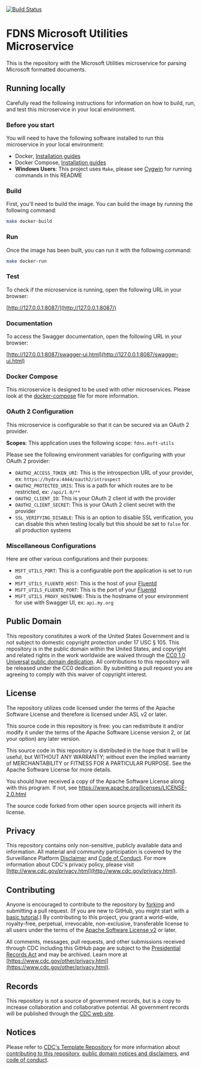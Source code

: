 [![Build Status](https://travis-ci.org/CDCgov/fdns-ms-msft-utils.svg?branch=master)](https://travis-ci.org/CDCgov/fdns-ms-msft-utils)

# FDNS Microsoft Utilities Microservice

This is the repository with the Microsoft Utilities microservice for parsing Microsoft formatted documents.

## Running locally

Carefully read the following instructions for information on how to build, run, and test this microservice in your local environment.

### Before you start

You will need to have the following software installed to run this microservice in your local environment:

- Docker, [Installation guides](https://docs.docker.com/install/)
- Docker Compose, [Installation guides](https://docs.docker.com/compose/install/)
- **Windows Users**: This project uses `Make`, please see [Cygwin](http://www.cygwin.com/) for running commands in this README

### Build

First, you'll need to build the image. You can build the image by running the following command:

```sh
make docker-build
```

### Run

Once the image has been built, you can run it with the following command:

```sh
make docker-run
```

### Test

To check if the microservice is running, open the following URL in your browser:

[http://127.0.0.1:8087/](http://127.0.0.1:8087/)

### Documentation

To access the Swagger documentation, open the following URL in your browser:

[http://127.0.0.1:8087/swagger-ui.html](http://127.0.0.1:8087/swagger-ui.html)

### Docker Compose

This microservice is designed to be used with other microservices. Please look at the [docker-compose](./docker-compose.yml) file for more information.

### OAuth 2 Configuration

This microservice is configurable so that it can be secured via an OAuth 2 provider.

__Scopes__: This application uses the following scope: `fdns.msft-utils`

Please see the following environment variables for configuring with your OAuth 2 provider:

- `OAUTH2_ACCESS_TOKEN_URI`: This is the introspection URL of your provider, ex: `https://hydra:4444/oauth2/introspect`
- `OAUTH2_PROTECTED_URIS`: This is a path for which routes are to be restricted, ex: `/api/1.0/**`
- `OAUTH2_CLIENT_ID`: This is your OAuth 2 client id with the provider
- `OAUTH2_CLIENT_SECRET`: This is your OAuth 2 client secret with the provider
- `SSL_VERIFYING_DISABLE`: This is an option to disable SSL verification, you can disable this when testing locally but this should be set to `false` for all production systems

### Miscellaneous Configurations

Here are other various configurations and their purposes:

- `MSFT_UTILS_PORT`: This is a configurable port the application is set to run on
- `MSFT_UTILS_FLUENTD_HOST`: This is the host of your [Fluentd](https://www.fluentd.org/)
- `MSFT_UTILS_FLUENTD_PORT`: This is the port of your [Fluentd](https://www.fluentd.org/)
- `MSFT_UTILS_PROXY_HOSTNAME`: This is the hostname of your environment for use with Swagger UI, ex: `api.my.org`
  
## Public Domain

This repository constitutes a work of the United States Government and is not
subject to domestic copyright protection under 17 USC § 105. This repository is in
the public domain within the United States, and copyright and related rights in
the work worldwide are waived through the [CC0 1.0 Universal public domain dedication](https://creativecommons.org/publicdomain/zero/1.0/).
All contributions to this repository will be released under the CC0 dedication. By
submitting a pull request you are agreeing to comply with this waiver of
copyright interest.

## License

The repository utilizes code licensed under the terms of the Apache Software
License and therefore is licensed under ASL v2 or later.

This source code in this repository is free: you can redistribute it and/or modify it under
the terms of the Apache Software License version 2, or (at your option) any
later version.

This source code in this repository is distributed in the hope that it will be useful, but WITHOUT ANY
WARRANTY; without even the implied warranty of MERCHANTABILITY or FITNESS FOR A
PARTICULAR PURPOSE. See the Apache Software License for more details.

You should have received a copy of the Apache Software License along with this
program. If not, see https://www.apache.org/licenses/LICENSE-2.0.html

The source code forked from other open source projects will inherit its license.

## Privacy

This repository contains only non-sensitive, publicly available data and
information. All material and community participation is covered by the
Surveillance Platform [Disclaimer](https://github.com/CDCgov/template/blob/master/DISCLAIMER.md)
and [Code of Conduct](https://github.com/CDCgov/template/blob/master/code-of-conduct.md).
For more information about CDC's privacy policy, please visit [http://www.cdc.gov/privacy.html](http://www.cdc.gov/privacy.html).

## Contributing

Anyone is encouraged to contribute to the repository by [forking](https://help.github.com/articles/fork-a-repo)
and submitting a pull request. (If you are new to GitHub, you might start with a
[basic tutorial](https://help.github.com/articles/set-up-git).) By contributing
to this project, you grant a world-wide, royalty-free, perpetual, irrevocable,
non-exclusive, transferable license to all users under the terms of the
[Apache Software License v2](https://www.apache.org/licenses/LICENSE-2.0.html) or
later.

All comments, messages, pull requests, and other submissions received through
CDC including this GitHub page are subject to the [Presidential Records Act](https://www.archives.gov/about/laws/presidential-records.html)
and may be archived. Learn more at [https://www.cdc.gov/other/privacy.html](https://www.cdc.gov/other/privacy.html).

## Records

This repository is not a source of government records, but is a copy to increase
collaboration and collaborative potential. All government records will be
published through the [CDC web site](https://www.cdc.gov).

## Notices

Please refer to [CDC's Template Repository](https://github.com/CDCgov/template)
for more information about [contributing to this repository](https://github.com/CDCgov/template/blob/master/CONTRIBUTING.md),
[public domain notices and disclaimers](https://github.com/CDCgov/template/blob/master/DISCLAIMER.md),
and [code of conduct](https://github.com/CDCgov/template/blob/master/code-of-conduct.md).
